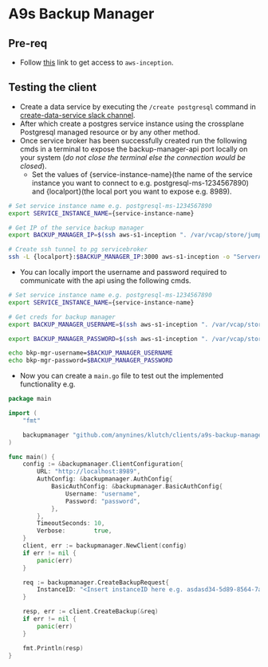 # A9s Backup Manager

## Pre-req

* Follow [this](https://anynines.atlassian.net/wiki/spaces/A8S/pages/3067969555/a8s+Introduction+to+create-data-service+Channel#How-to-get-access) link to get access to `aws-inception`.

## Testing the client

[//]: # (TODO: Add more details or link to provider-anynines for more details.)
* Create a data service by executing the `/create postgresql` command in
 [create-data-service slack channel].
* After which create a postgres service instance using the crossplane Postgresql managed resource
or by any other method. 
* Once service broker has been successfully created run the following cmds in
a terminal to expose the backup-manager-api port locally on your system
(*do not close the terminal else the connection would be closed*).
    * Set the values of {service-instance-name}(the name of the service instance you want to connect 
    to e.g. postgresql-ms-1234567890) and {localport}(the local port you want to expose e.g. 8989).

``` bash
# Set service instance name e.g. postgresql-ms-1234567890
export SERVICE_INSTANCE_NAME={service-instance-name} 

# Get IP of the service backup manager
export BACKUP_MANAGER_IP=$(ssh aws-s1-inception ". /var/vcap/store/jumpbox/home/a9s/bosh/envs/dsf2;bosh -d $SERVICE_INSTANCE_NAME instances | grep backup-manager" | awk '{print $4}')

# Create ssh tunnel to pg servicebroker
ssh -L {localport}:$BACKUP_MANAGER_IP:3000 aws-s1-inception -o "ServerAliveInterval 30" -o "ServerAliveCountMax 3"
```

* You can locally import the username and password required to communicate with the
 api using the following cmds.

``` bash
# Set service instance name e.g. postgresql-ms-1234567890
export SERVICE_INSTANCE_NAME={service-instance-name} 

# Get creds for backup manager
export BACKUP_MANAGER_USERNAME=$(ssh aws-s1-inception ". /var/vcap/store/jumpbox/home/a9s/bosh/envs/dsf2;bosh -d $SERVICE_INSTANCE_NAME ssh backup-manager -c 'cat /var/vcap/jobs/anynines-backup-manager/config/export_env.sh'" | grep HTTP_USERNAME= | cut -d '=' -f2 | tr -d '\r')

export BACKUP_MANAGER_PASSWORD=$(ssh aws-s1-inception ". /var/vcap/store/jumpbox/home/a9s/bosh/envs/dsf2;bosh -d $SERVICE_INSTANCE_NAME ssh backup-manager -c 'cat /var/vcap/jobs/anynines-backup-manager/config/export_env.sh'" | grep HTTP_PASSWORD= | cut -d '=' -f2 | tr -d '\r')

echo bkp-mgr-username=$BACKUP_MANAGER_USERNAME
echo bkp-mgr-password=$BACKUP_MANAGER_PASSWORD
```

* Now you can create a `main.go` file to test out the implemented functionality e.g.

``` go
package main

import (
	"fmt"

	backupmanager "github.com/anynines/klutch/clients/a9s-backup-manager"
)

func main() {
	config := &backupmanager.ClientConfiguration{
		URL: "http://localhost:8989",
		AuthConfig: &backupmanager.AuthConfig{
			BasicAuthConfig: &backupmanager.BasicAuthConfig{
				Username: "username",
				Password: "password",
			},
		},
		TimeoutSeconds: 10,
		Verbose:        true,
	}
	client, err := backupmanager.NewClient(config)
	if err != nil {
		panic(err)
	}

	req := backupmanager.CreateBackupRequest{
		InstanceID: "<Insert instanceID here e.g. asdasd34-5d89-8564-7af9-isg87fko85k67>",
	}

	resp, err := client.CreateBackup(&req)
	if err != nil {
		panic(err)
	}

	fmt.Println(resp)
}
```

[epo-deployments-a9s]: https://github.com/anynines/epo-deployments-a9s/pull/1650
[ds-epo slack channel]: https://anynines-gmbh.slack.com/archives/C02BNGWD2L8
[create-data-service slack channel]: https://anynines-gmbh.slack.com/archives/C02EJBT3947
[ssh]: https://anynines.atlassian.net/wiki/spaces/DS/pages/2428043267/a9s+System+Environments#SSH-Access
